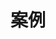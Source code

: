 ---
title: 3. 案例
weight: 3
prev: /docs/getting-started
next: /docs/guide/organize-files
sidebar:
  open: false
---